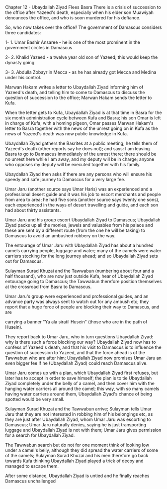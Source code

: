 


Chapter 12 - Ubaydallah Ziyad Flees Basra
There is a crisis of succession to the office after Yazeed's death,
especially when his elder son Muawiyah denounces the office, and who is
soon murdered for his defiance.

So, who now takes over the office? The government of Damascus considers
three candidates:

1- 1. Umar Bashir Ansaree - he is one of the most prominent in the
government circles in Damascus

2- 2. Khalid Yazeed - a twelve year old son of Yazeed; this would keep
the dynasty going

3- 3. Abdulla Zobayr in Mecca - as he has already got Mecca and Medina
under his control.

Marwan Hakam writes a letter to Ubaydallah Ziyad informing him of
Yazeed's death, and telling him to come to Damascus to discuss the
question of succession to the office; Marwan Hakam sends the letter to
Kufa.

When the letter gets to Kufa, Ubaydallah Ziyad is at that time in Basra
for the six month administration cycle between Kufa and Basra; his son
Omar is left in charge of Kufa; with a homing pigeon, Omar passes Marwan
Hakam's letter to Basra together with the news of the unrest going on in
Kufa as the news of Yazeed's death was now public knowledge in Kufa.

Ubaydallah Ziyad gathers the Basrites at a public meeting; he tells them
of Yazeed's death (other reports say he does not); and says: I am
leaving Basra to go to Damascus immediately of the unrest there; there
should be no unrest here while I am away, and my deputy will be in
charge; anyone who opposes my deputy will be executed together with his
family.

Ubaydallah Ziyad then asks if there are any persons who will ensure his
speedy and safe journey to Damascus for a very large fee.

Umar Jaru (another source says Umar Haris) was an experienced and a
professional desert guide and it was his job to escort merchants and
people from area to area; he had five sons (another source says twenty
one sons), each experienced in the ways of desert travelling and guide,
and each son had about thirty assistants.

Umar Jaru and his group escort Ubaydallah Ziyad to Damascus; Ubaydallah
Ziyad packs up all the monies, jewels and valuables from his palace and
these are sent by a different route (from the one he will be taking) to
Damascus to avoid an ambushed robbery on the way.

The entourage of Umar Jaru with Ubaydallah Ziyad has about a hundred
camels carrying people, luggage and water; many of the camels were water
carriers stocking for the long journey ahead; and so Ubaydallah Ziyad
sets out for Damascus.

Sulayman Surad Khuzai and the Tawwabun (numbering about four and a half
thousand), who are now just outside Kufa, hear of Ubaydallah Ziyad
entourage going to Damascus; the Tawwabun therefore position themselves
at the crossroad from Basra to Damascus.

Umar Jaru's group were experienced and professional guides, and an
advance party was always sent to watch out for any ambush etc; they
report that a huge force of people are blocking their way to Damascus,
and are

carrying a banner "Ya ala siratil Husein" (those who are in the path of
Husein).

They report back to Umar Jaru, who in turn questions Ubaydallah Ziyad:
why is there such a force blocking our way? Ubaydallah Ziyad now has to
confess of Yazeed's death, and that his visit to Damascus is to
influence the question of succession to Yazeed, and that the force ahead
is of the Tawwabun who are after him; Ubaydallah Ziyad now promises Umar
Jaru an even bigger fee if he (Ubaydallah Ziyad) could reach Damascus
alive.

Umar Jaru comes up with a plan, which Ubaydallah Ziyad first refuses,
but later has to accept in order to save himself; the plan is to tie
Ubaydallah Ziyad completely under the belly of a camel, and then cover
him with the hanging water carriers all around the camel; this way, with
so many camels having water carriers around them, Ubaydallah Ziyad's
chance of being spotted would be very small.

Sulayman Surad Khuzai and the Tawwabun arrive; Sulayman tells Umar Jaru
that they are not interested in robbing him of his belongings etc, as
they are just after Ubaydallah Ziyad, whom Umar Jaru was escorting to
Damascus; Umar Jaru naturally denies, saying he is just transporting
luggage and Ubaydallah Ziyad is not with them; Umar Jaru gives
permission for a search for Ubaydallah Ziyad.

The Tawwabun search but do not for one moment think of looking low under
a camel's belly, although they did spread the water carriers of some of
the camels; Sulayman Surad Khuzai and his men therefore go back towards
Kufa thinking Ubaydallah Ziyad played a trick of decoy and managed to
escape them.

After some distance, Ubaydallah Ziyad is untied and he finally reaches
Damascus unchallenged


